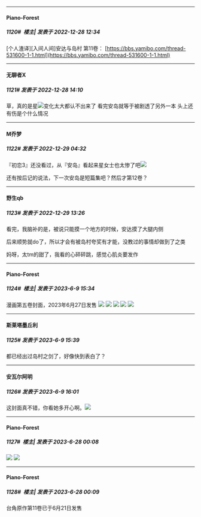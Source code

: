 

*****

####  Piano-Forest  
##### 1120#         楼主| 发表于 2022-12-28 12:34

[个人渣译][入间人间]安达与岛村 第11卷：
[https://bbs.yamibo.com/thread-531600-1-1.html](https://bbs.yamibo.com/thread-531600-1-1.html)



*****

####  无聊者X  
##### 1121#       发表于 2022-12-28 14:10

草，真的是星<img src="https://static.saraba1st.com/image/smiley/face2017/001.png" referrerpolicy="no-referrer">变化太大都认不出来了
看完安岛就等于被剧透了另外一本
头上还有伤是个什么情况



*****

####  M乔梦  
##### 1122#       发表于 2022-12-29 04:32

『初恋3』还没看过，从『安岛』看起来星女士也太惨了吧<img src="https://static.saraba1st.com/image/smiley/face2017/066.png" referrerpolicy="no-referrer">

还有按后记的说法，下一次安岛是短篇集吧？然后才第12卷？



*****

####  野生qb  
##### 1123#       发表于 2022-12-29 13:26

看完，我脑补的是，被说只能摸一个地方的时候，安达摸了大腿内侧

后来顺势就do了，所以才会有被岛村夸奖有才能，没教过的事情却做到了之类

妈呀，太tm的甜了，我看的心砰砰跳，感觉心肌炎要发作

*****

####  Piano-Forest  
##### 1124#         楼主| 发表于 2023-6-9 15:34

漫画第五卷封面，2023年6月27日发售
<img src="https://p.sda1.dev/11/bc477cb3909c6328b098477b37fe436a/322303000021_01.jpg" referrerpolicy="no-referrer">
<img src="https://p.sda1.dev/11/4af6da73dbeef951d96db78b4caca6a8/322303000021.jpg" referrerpolicy="no-referrer">
<img src="https://p.sda1.dev/11/cb663e139681d7d706877b738630f43c/20230609_153214.jpg" referrerpolicy="no-referrer">
<img src="https://p.sda1.dev/11/382a17244ac2070cfe8e0acdd2cc8bca/20230609_153213.jpg" referrerpolicy="no-referrer">
<img src="https://p.sda1.dev/11/23ddbe86b0871b3852a75662ce5fe77c/20230609_153206.jpg" referrerpolicy="no-referrer">

*****

####  斯莱塔墨丘利  
##### 1125#       发表于 2023-6-9 15:39

都已经出过岛村之剑了，好像快到表白了？


*****

####  安瓦尔阿明  
##### 1126#       发表于 2023-6-9 16:01

这封面真不错，你看她多开心啊。<img src="https://static.saraba1st.com/image/smiley/face2017/053.png" referrerpolicy="no-referrer">

*****

####  Piano-Forest  
##### 1127#         楼主| 发表于 2023-6-28 00:08

<img src="https://p.sda1.dev/12/a1c869b0edf93b14c71a501a733cafdf/12E79B3D1B42BCF2FF1D67C0CACBF2CD.jpg" referrerpolicy="no-referrer">
<img src="https://p.sda1.dev/12/347cd9b0fb654fbba601e63cfa132a86/3BF39E21031F87AA135669745B8578CE.jpg" referrerpolicy="no-referrer">

*****

####  Piano-Forest  
##### 1128#         楼主| 发表于 2023-6-28 00:09

台角原作第11卷已于6月21日发售

